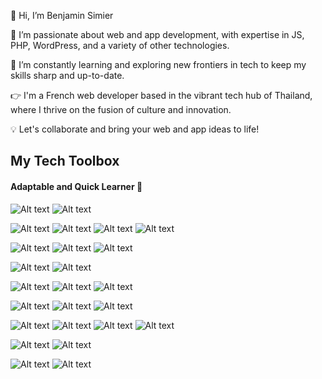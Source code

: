 👋 Hi, I’m Benjamin Simier

👀 I’m passionate about web and app development, with expertise in JS, PHP, WordPress, and a variety of other technologies.

🌱 I’m constantly learning and exploring new frontiers in tech to keep my skills sharp and up-to-date.

👉 I'm a French web developer based in the vibrant tech hub of Thailand, where I thrive on the fusion of culture and innovation.

💡 Let's collaborate and bring your web and app ideas to life!


<!---
benjaminsimier/benjaminsimier is a ✨ special ✨ repository because its `README.md` (this file) appears on your GitHub profile.
You can click the Preview link to take a look at your changes.
--->

## My Tech Toolbox
#### Adaptable and Quick Learner 🚀

<img alt="Alt text" src="https://img.shields.io/badge/HTML5-E34F26.svg?style=for-the-badge&logo=HTML5&logoColor=white"/> <img alt="Alt text" src="https://img.shields.io/badge/Pug-A86454.svg?style=for-the-badge&logo=Pug&logoColor=white"/>

<img alt="Alt text" src="https://img.shields.io/badge/JavaScript-F7DF1E.svg?style=for-the-badge&logo=JavaScript&logoColor=black"/> <img alt="Alt text" src="https://img.shields.io/badge/Vue.js-4FC08D.svg?style=for-the-badge&logo=vuedotjs&logoColor=white"/> <img alt="Alt text" src="https://img.shields.io/badge/Nuxt.js-00DC82.svg?style=for-the-badge&logo=nuxtdotjs&logoColor=white"/> <img alt="Alt text" src="https://img.shields.io/badge/Astro-BC52EE.svg?style=for-the-badge&logo=Astro&logoColor=white"/> 

<img alt="Alt text" src="https://img.shields.io/badge/PHP-777BB4.svg?style=for-the-badge&logo=PHP&logoColor=white"/> <img alt="Alt text" src="https://img.shields.io/badge/Symfony-000000.svg?style=for-the-badge&logo=Symfony&logoColor=white"/> <img alt="Alt text" src="https://img.shields.io/badge/Laravel-FF2D20.svg?style=for-the-badge&logo=Laravel&logoColor=white"/>

<img alt="Alt text" src="https://img.shields.io/badge/MySQL-4479A1.svg?style=for-the-badge&logo=MySQL&logoColor=white"/> <img alt="Alt text" src="https://img.shields.io/badge/Apache-D22128.svg?style=for-the-badge&logo=Apache&logoColor=white"/>

<img alt="Alt text" src="https://img.shields.io/badge/CSS3-1572B6.svg?style=for-the-badge&logo=CSS3&logoColor=white"/> <img alt="Alt text" src="https://img.shields.io/badge/Sass-CC6699.svg?style=for-the-badge&logo=Sass&logoColor=white"/> <img alt="Alt text" src="https://img.shields.io/badge/Less-1D365D.svg?style=for-the-badge&logo=Less&logoColor=white"/> 

<img alt="Alt text" src="https://img.shields.io/badge/Bootstrap-7952B3.svg?style=for-the-badge&logo=Bootstrap&logoColor=white"/> <img alt="Alt text" src="https://img.shields.io/badge/Tailwind%20CSS-06B6D4.svg?style=for-the-badge&logo=Tailwind-CSS&logoColor=white"/> <img alt="Alt text" src="https://img.shields.io/badge/Ant%20Design-0170FE.svg?style=for-the-badge&logo=Ant-Design&logoColor=white"/> 

<img alt="Alt text" src="https://img.shields.io/badge/WordPress-21759B.svg?style=for-the-badge&logo=WordPress&logoColor=white"/> <img alt="Alt text" src="https://img.shields.io/badge/WooCommerce-96588A.svg?style=for-the-badge&logo=WooCommerce&logoColor=white"/> <img alt="Alt text" src="https://img.shields.io/badge/Drupal-0678BE.svg?style=for-the-badge&logo=Drupal&logoColor=white"/> <img alt="Alt text" src="https://img.shields.io/badge/Joomla-5091CD.svg?style=for-the-badge&logo=Joomla&logoColor=white"/> 

<img alt="Alt text" src="https://img.shields.io/badge/Webpack-8DD6F9.svg?style=for-the-badge&logo=Webpack&logoColor=black"/> <img alt="Alt text" src="https://img.shields.io/badge/gulp-CF4647.svg?style=for-the-badge&logo=gulp&logoColor=white"/> 

<img alt="Alt text" src="https://img.shields.io/badge/C++-00599C.svg?style=for-the-badge&logo=C++&logoColor=white"/> <img alt="Alt text" src="https://img.shields.io/badge/Python-3776AB.svg?style=for-the-badge&logo=Python&logoColor=white"/>
